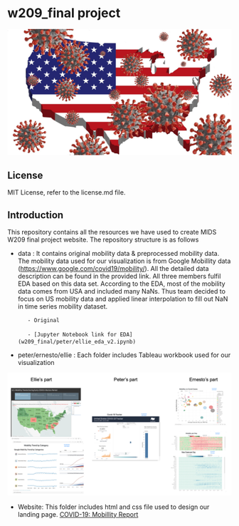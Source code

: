 # w209_final project

<p align="center"><img src="ernesto/website_ernesto/covid_usa.png" width="600"></p> 

## License
MIT License, refer to the license.md file.

## Introduction

This repository contains all the resources we have used to create MIDS W209 final project website. The repository structure is as follows

- data : It contains original mobility data & preprocessed mobility data. The mobility data used for our visualization is from Google Mobillity data (https://www.google.com/covid19/mobility/). All the detailed data description can be found in the provided link.
         All three members fulfil EDA based on this data set. According to the EDA, most of the mobility data comes from USA and included many NaNs. 
         Thus team decided to focus on US mobility data and applied linear interpolation to fill out NaN in time series mobility dataset.
         
         - Original 
         
         - [Jupyter Notebook link for EDA](w209_final/peter/ellie_eda_v2.ipynb) 
         
         

- peter/ernesto/ellie : Each folder includes Tableau workbook used for our visualization
<p align="center"><img src="tableau.png" width="800"></p> 

- Website: This folder includes html and css file used to design our landing page.
[COVID-19: Mobillity Report](http://people.ischool.berkeley.edu/~hyunchul78/COVID19/index.html) 


